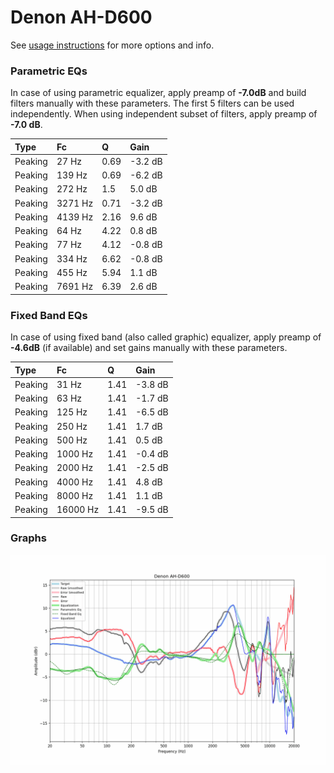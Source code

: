 # Denon AH-D600
See [usage instructions](https://github.com/jaakkopasanen/AutoEq#usage) for more options and info.

### Parametric EQs
In case of using parametric equalizer, apply preamp of **-7.0dB** and build filters manually
with these parameters. The first 5 filters can be used independently.
When using independent subset of filters, apply preamp of **-7.0 dB**.

| Type    | Fc      |    Q | Gain    |
|:--------|:--------|:-----|:--------|
| Peaking | 27 Hz   | 0.69 | -3.2 dB |
| Peaking | 139 Hz  | 0.69 | -6.2 dB |
| Peaking | 272 Hz  | 1.5  | 5.0 dB  |
| Peaking | 3271 Hz | 0.71 | -3.2 dB |
| Peaking | 4139 Hz | 2.16 | 9.6 dB  |
| Peaking | 64 Hz   | 4.22 | 0.8 dB  |
| Peaking | 77 Hz   | 4.12 | -0.8 dB |
| Peaking | 334 Hz  | 6.62 | -0.8 dB |
| Peaking | 455 Hz  | 5.94 | 1.1 dB  |
| Peaking | 7691 Hz | 6.39 | 2.6 dB  |

### Fixed Band EQs
In case of using fixed band (also called graphic) equalizer, apply preamp of **-4.6dB**
(if available) and set gains manually with these parameters.

| Type    | Fc       |    Q | Gain    |
|:--------|:---------|:-----|:--------|
| Peaking | 31 Hz    | 1.41 | -3.8 dB |
| Peaking | 63 Hz    | 1.41 | -1.7 dB |
| Peaking | 125 Hz   | 1.41 | -6.5 dB |
| Peaking | 250 Hz   | 1.41 | 1.7 dB  |
| Peaking | 500 Hz   | 1.41 | 0.5 dB  |
| Peaking | 1000 Hz  | 1.41 | -0.4 dB |
| Peaking | 2000 Hz  | 1.41 | -2.5 dB |
| Peaking | 4000 Hz  | 1.41 | 4.8 dB  |
| Peaking | 8000 Hz  | 1.41 | 1.1 dB  |
| Peaking | 16000 Hz | 1.41 | -9.5 dB |

### Graphs
![](./Denon%20AH-D600.png)